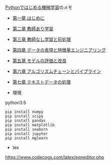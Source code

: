 [Pythonではじめる機械学習](https://www.oreilly.co.jp/books/9784873117980/)のメモ

- [第一章 はじめに](https://github.com/kajyuuen/IntroductionToMachineLearningWithPython/tree/master/ch01)
- [第二章 教師あり学習](https://github.com/kajyuuen/IntroductionToMachineLearningWithPython/tree/master/ch02)
- [第三章 教師なし学習と前処理](https://github.com/kajyuuen/IntroductionToMachineLearningWithPython/tree/master/ch03)
- [第四章 データの表現と特徴量エンジニアリング](https://github.com/kajyuuen/IntroductionToMachineLearningWithPython/tree/master/ch04)
- [第五章 モデルの評価と改良](https://github.com/kajyuuen/IntroductionToMachineLearningWithPython/tree/master/ch05)
- [第六章 アルゴリズムチェーンとパイプライン](https://github.com/kajyuuen/IntroductionToMachineLearningWithPython/tree/master/ch06)
- [第七章 テキストデータの処理](https://github.com/kajyuuen/IntroductionToMachineLearningWithPython/tree/master/ch07)

- 環境

python3.5    

    pip install numpy
    pip install scipy
    pip install pandas
    pip install matplotlib
    pip install seaborn
    pip install jupyter
    pip install mglearn


- tex

https://www.codecogs.com/latex/eqneditor.php    

